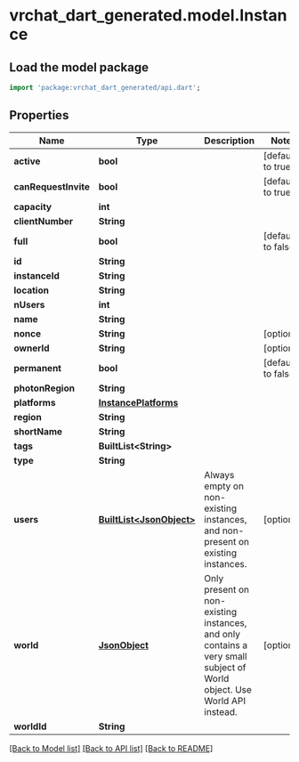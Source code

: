 # vrchat_dart_generated.model.Instance

## Load the model package
```dart
import 'package:vrchat_dart_generated/api.dart';
```

## Properties
Name | Type | Description | Notes
------------ | ------------- | ------------- | -------------
**active** | **bool** |  | [default to true]
**canRequestInvite** | **bool** |  | [default to true]
**capacity** | **int** |  | 
**clientNumber** | **String** |  | 
**full** | **bool** |  | [default to false]
**id** | **String** |  | 
**instanceId** | **String** |  | 
**location** | **String** |  | 
**nUsers** | **int** |  | 
**name** | **String** |  | 
**nonce** | **String** |  | [optional] 
**ownerId** | **String** |  | [optional] 
**permanent** | **bool** |  | [default to false]
**photonRegion** | **String** |  | 
**platforms** | [**InstancePlatforms**](InstancePlatforms.md) |  | 
**region** | **String** |  | 
**shortName** | **String** |  | 
**tags** | **BuiltList&lt;String&gt;** |  | 
**type** | **String** |  | 
**users** | [**BuiltList&lt;JsonObject&gt;**](JsonObject.md) | Always empty on non-existing instances, and non-present on existing instances. | [optional] 
**world** | [**JsonObject**](.md) | Only present on non-existing instances, and only contains a very small subject of World object. Use World API instead. | [optional] 
**worldId** | **String** |  | 

[[Back to Model list]](../README.md#documentation-for-models) [[Back to API list]](../README.md#documentation-for-api-endpoints) [[Back to README]](../README.md)


